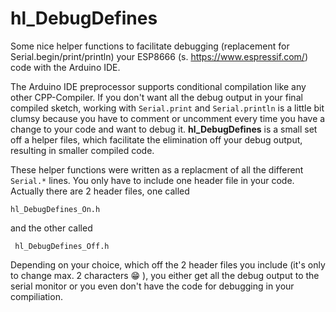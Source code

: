 # hl_DebugDefines
Some nice helper functions to facilitate debugging (replacement for Serial.begin/print/println) your ESP8666 (s. https://www.espressif.com/) code with the Arduino IDE.

The Arduino IDE preprocessor supports conditional compilation like any other CPP-Compiler. If you don't want all the debug output in your final compiled sketch, working with `Serial.print` and `Serial.println` is a little bit clumsy because you have to comment or uncomment every time you have a change to your code and want to debug it. **hl_DebugDefines** is a small set off a helper files, which facilitate the elimination off your debug output, resulting in smaller compiled code.

These helper functions were written as a replacment of all the different `Serial.*` lines. You only have to include one header file in your code. Actually there are 2 header files, one called

```hl_DebugDefines_On.h```

and the other called

``` hl_DebugDefines_Off.h```

Depending on your choice, which off the 2 header files you include (it's only to change max. 2 characters :grin: ), you either get all the debug output to the serial monitor or you even don't have the code for debugging in your compiliation.
